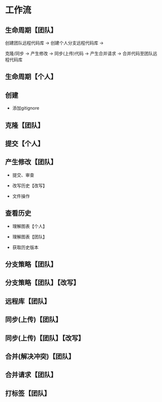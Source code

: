 工作流
======

## 生命周期【团队】

创建团队远程代码库 -> 创建个人分支远程代码库 -> 

克隆/同步 -> 产生修改 -> 同步(上传)代码 -> 产生合并请求 -> 合并代码至团队远程代码库

## 生命周期【个人】

## 创建

* 添加gitignore

## 克隆【团队】

## 提交【个人】

## 产生修改【团队】

* 提交、审查

* 改写历史【改写】

* 文件操作

## 查看历史

* 理解图表【个人】

* 理解图表【团队】

* 获取历史版本

## 分支策略【团队】

## 分支策略【团队】【改写】

## 远程库【团队】

## 同步(上传)【团队】

## 同步(上传)【团队】【改写】

## 合并(解决冲突)【团队】

## 合并请求【团队】

## 打标签【团队】

